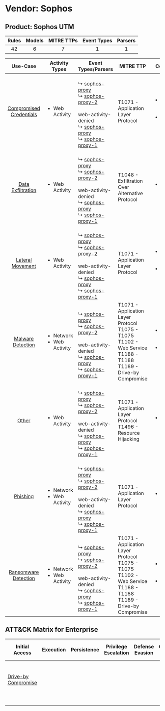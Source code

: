 Vendor: Sophos
==============
Product: Sophos UTM
-------------------
| Rules | Models | MITRE TTPs | Event Types | Parsers |
|:-----:|:------:|:----------:|:-----------:|:-------:|
|  42   |   6    |     7      |      1      |    1    |

|                                  Use-Case                                  | Activity Types                                 | Event Types/Parsers                                                                                                                                                                                                                                                                       | MITRE TTP                                                                                                                      | Content                                                                                                              |
|:--------------------------------------------------------------------------:| ---------------------------------------------- | ----------------------------------------------------------------------------------------------------------------------------------------------------------------------------------------------------------------------------------------------------------------------------------------- | ------------------------------------------------------------------------------------------------------------------------------ | -------------------------------------------------------------------------------------------------------------------- |
| [Compromised Credentials](../../../UseCases/uc_compromised_credentials.md) | <ul><li>Web Activity</li></ul>                 |  <br> ↳ [sophos-proxy](Parsers/parserContent_sophos-proxy.md)<br> ↳ [sophos-proxy-2](Parsers/parserContent_sophos-proxy-2.md)<br><br> web-activity-denied<br> ↳ [sophos-proxy](Parsers/parserContent_sophos-proxy.md)<br> ↳ [sophos-proxy-1](Parsers/parserContent_sophos-proxy-1.md)<br> | T1071 - Application Layer Protocol<br>                                                                                         | [<ul><li>4 Rules</li></ul><ul><li>1 Models</li></ul>](Rules_Models/r_m_sophos_sophos_utm_Compromised_Credentials.md) |
|       [Data Exfiltration](../../../UseCases/uc_data_exfiltration.md)       | <ul><li>Web Activity</li></ul>                 |  <br> ↳ [sophos-proxy](Parsers/parserContent_sophos-proxy.md)<br> ↳ [sophos-proxy-2](Parsers/parserContent_sophos-proxy-2.md)<br><br> web-activity-denied<br> ↳ [sophos-proxy](Parsers/parserContent_sophos-proxy.md)<br> ↳ [sophos-proxy-1](Parsers/parserContent_sophos-proxy-1.md)<br> | T1048 - Exfiltration Over Alternative Protocol<br>                                                                             | [<ul><li>1 Rules</li></ul>](Rules_Models/r_m_sophos_sophos_utm_Data_Exfiltration.md)                                 |
|        [Lateral Movement](../../../UseCases/uc_lateral_movement.md)        | <ul><li>Web Activity</li></ul>                 |  <br> ↳ [sophos-proxy](Parsers/parserContent_sophos-proxy.md)<br> ↳ [sophos-proxy-2](Parsers/parserContent_sophos-proxy-2.md)<br><br> web-activity-denied<br> ↳ [sophos-proxy](Parsers/parserContent_sophos-proxy.md)<br> ↳ [sophos-proxy-1](Parsers/parserContent_sophos-proxy-1.md)<br> | T1071 - Application Layer Protocol<br>                                                                                         | [<ul><li>4 Rules</li></ul><ul><li>3 Models</li></ul>](Rules_Models/r_m_sophos_sophos_utm_Lateral_Movement.md)        |
|       [Malware Detection](../../../UseCases/uc_malware_detection.md)       | <ul><li>Network</li><li>Web Activity</li></ul> |  <br> ↳ [sophos-proxy](Parsers/parserContent_sophos-proxy.md)<br> ↳ [sophos-proxy-2](Parsers/parserContent_sophos-proxy-2.md)<br><br> web-activity-denied<br> ↳ [sophos-proxy](Parsers/parserContent_sophos-proxy.md)<br> ↳ [sophos-proxy-1](Parsers/parserContent_sophos-proxy-1.md)<br> | T1071 - Application Layer Protocol<br>T1075 - T1075<br>T1102 - Web Service<br>T1188 - T1188<br>T1189 - Drive-by Compromise<br> | [<ul><li>32 Rules</li></ul><ul><li>3 Models</li></ul>](Rules_Models/r_m_sophos_sophos_utm_Malware_Detection.md)      |
|                   [Other](../../../UseCases/uc_other.md)                   | <ul><li>Web Activity</li></ul>                 |  <br> ↳ [sophos-proxy](Parsers/parserContent_sophos-proxy.md)<br> ↳ [sophos-proxy-2](Parsers/parserContent_sophos-proxy-2.md)<br><br> web-activity-denied<br> ↳ [sophos-proxy](Parsers/parserContent_sophos-proxy.md)<br> ↳ [sophos-proxy-1](Parsers/parserContent_sophos-proxy-1.md)<br> | T1071 - Application Layer Protocol<br>T1496 - Resource Hijacking<br>                                                           | [<ul><li>3 Rules</li></ul>](Rules_Models/r_m_sophos_sophos_utm_Other.md)                                             |
|                [Phishing](../../../UseCases/uc_phishing.md)                | <ul><li>Network</li><li>Web Activity</li></ul> |  <br> ↳ [sophos-proxy](Parsers/parserContent_sophos-proxy.md)<br> ↳ [sophos-proxy-2](Parsers/parserContent_sophos-proxy-2.md)<br><br> web-activity-denied<br> ↳ [sophos-proxy](Parsers/parserContent_sophos-proxy.md)<br> ↳ [sophos-proxy-1](Parsers/parserContent_sophos-proxy-1.md)<br> | T1071 - Application Layer Protocol<br>                                                                                         | [<ul><li>8 Rules</li></ul>](Rules_Models/r_m_sophos_sophos_utm_Phishing.md)                                          |
|    [Ransomware Detection](../../../UseCases/uc_ransomware_detection.md)    | <ul><li>Network</li><li>Web Activity</li></ul> |  <br> ↳ [sophos-proxy](Parsers/parserContent_sophos-proxy.md)<br> ↳ [sophos-proxy-2](Parsers/parserContent_sophos-proxy-2.md)<br><br> web-activity-denied<br> ↳ [sophos-proxy](Parsers/parserContent_sophos-proxy.md)<br> ↳ [sophos-proxy-1](Parsers/parserContent_sophos-proxy-1.md)<br> | T1071 - Application Layer Protocol<br>T1075 - T1075<br>T1102 - Web Service<br>T1188 - T1188<br>T1189 - Drive-by Compromise<br> | [<ul><li>32 Rules</li></ul><ul><li>2 Models</li></ul>](Rules_Models/r_m_sophos_sophos_utm_Ransomware_Detection.md)   |

ATT&CK Matrix for Enterprise
----------------------------
| Initial Access                                                           | Execution | Persistence | Privilege Escalation | Defense Evasion | Credential Access | Discovery | Lateral Movement | Collection | Command and Control                                                                                                                             | Exfiltration                                                                                | Impact                                                                  |
| ------------------------------------------------------------------------ | --------- | ----------- | -------------------- | --------------- | ----------------- | --------- | ---------------- | ---------- | ----------------------------------------------------------------------------------------------------------------------------------------------- | ------------------------------------------------------------------------------------------- | ----------------------------------------------------------------------- |
| [Drive-by Compromise](https://attack.mitre.org/techniques/T1189)<br><br> |           |             |                      |                 |                   |           |                  |            | [Web Service](https://attack.mitre.org/techniques/T1102)<br><br>[Application Layer Protocol](https://attack.mitre.org/techniques/T1071)<br><br> | [Exfiltration Over Alternative Protocol](https://attack.mitre.org/techniques/T1048)<br><br> | [Resource Hijacking](https://attack.mitre.org/techniques/T1496)<br><br> |